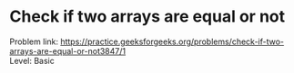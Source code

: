 # Check if two arrays are equal or not
Problem link: https://practice.geeksforgeeks.org/problems/check-if-two-arrays-are-equal-or-not3847/1 <br>
Level: Basic